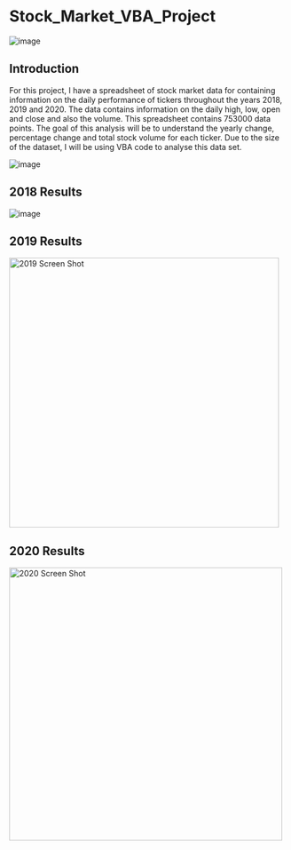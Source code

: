 # Stock_Market_VBA_Project

![image](https://github.com/bradsmart1998/Stock_Market_VBA_Project/assets/114998403/4ca9c007-f54d-420c-865c-4bd95c026cab)

## Introduction

For this project, I have a spreadsheet of stock market data for containing information on the daily performance of tickers throughout the years 2018, 2019 and 2020. The data contains information on the daily high, low, open and close and also the volume. This spreadsheet contains 753000 data points. The goal of this analysis will be to understand the yearly change, percentage change and total stock volume for each ticker. Due to the size of the dataset, I will be using VBA code to analyse this data set.

![image](https://github.com/bradsmart1998/Stock_Market_VBA_Project/assets/114998403/79f06076-3eb2-4507-9529-d015e1cf07fa)

## 2018 Results

![image](https://github.com/bradsmart1998/Stock_Market_VBA_Project/assets/114998403/c5e4f105-2023-4eff-bdc2-5fe2c25821f4)

## 2019 Results

<img width="486" alt="2019 Screen Shot" src="https://github.com/bradsmart1998/Stock_Market_VBA_Project/assets/114998403/7de4bb86-3c45-4e7c-9f5b-e3797d84d49b">

## 2020 Results

<img width="492" alt="2020 Screen Shot" src="https://github.com/bradsmart1998/Stock_Market_VBA_Project/assets/114998403/d38b7400-0cfd-4f94-ab72-13a7c6347ee3">
